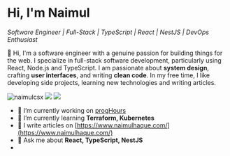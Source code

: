 # Hi, I'm Naimul
*Software Engineer | Full-Stack | TypeScript | React | NestJS | DevOps Enthusiast*

👋 Hi, I'm a software engineer with a genuine passion for building things for the web. I specialize in full-stack software development, particularly using React, Node.js and TypeScript. I am passionate about **system design**, crafting **user interfaces**, and writing **clean code**. In my free time, I like developing side projects, learning new technologies and writing articles.




<p align="left"> <img src="https://komarev.com/ghpvc/?username=naimulcsx&label=Profile%20views&color=brightgreen&style=flat" alt="naimulcsx" />  <a href="https://github.com/naimulcsx"><img src="https://img.shields.io/github/followers/naimulcsx?style=social" /></a> <a href="https://twitter.com/@naimulcsx"><img src="https://img.shields.io/twitter/follow/naimulcsx?style=social" /> </a> </p>

- 🔭 I’m currently working on [progHours](https://github.com/naimulcsx/progHours)
- 🌱 I’m currently learning **Terraform, Kubernetes**
- 📝 I write articles on [https://www.naimulhaque.com/](https://www.naimulhaque.com/)
- 💬 Ask me about **React, TypeScript, NestJS**
- 
